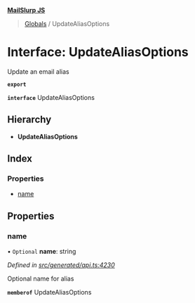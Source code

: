 **[MailSlurp JS](../README.md)**

> [Globals](../README.md) / UpdateAliasOptions

# Interface: UpdateAliasOptions

Update an email alias

**`export`** 

**`interface`** UpdateAliasOptions

## Hierarchy

* **UpdateAliasOptions**

## Index

### Properties

* [name](updatealiasoptions.md#name)

## Properties

### name

• `Optional` **name**: string

*Defined in [src/generated/api.ts:4230](https://github.com/mailslurp/mailslurp-client/blob/c83a162/src/generated/api.ts#L4230)*

Optional name for alias

**`memberof`** UpdateAliasOptions
